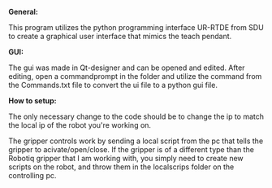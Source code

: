 **General:**

This program utilizes the python programming interface UR-RTDE from SDU to create a graphical user interface that mimics the teach pendant.

**GUI:**

The gui was made in Qt-designer and can be opened and edited. After editing, open a commandprompt in the folder and utilize the command from the Commands.txt file to convert the ui file to a python gui file.

**How to setup:**

The only necessary change to the code should be to change the ip to match the local ip of the robot you're working on.

The gripper controls work by sending a local script from the pc that tells the gripper to acivate/open/close. If the gripper is of a different
type than the Robotiq gripper that I am working with, you simply need to create new scripts on the robot, and throw them in the localscrips folder on the controlling pc.
